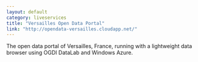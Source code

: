 ```yaml
---
layout: default
category: liveservices
title: "Versailles Open Data Portal"
link: "http://opendata-versailles.cloudapp.net/"
---
```

The open data portal of Versailles, France, running with a lightweight data browser using OGDI DataLab and Windows Azure.
